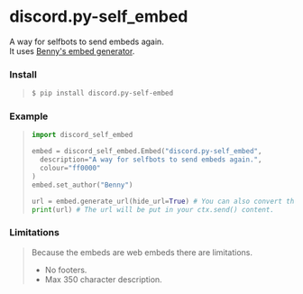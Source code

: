# discord.py-self_embed
A way for selfbots to send embeds again.  
It uses [Benny's embed generator](https://embed.benny.fun).

### Install
> ```bash
> $ pip install discord.py-self-embed
> ```

### Example
> ```python
> import discord_self_embed
> 
> embed = discord_self_embed.Embed("discord.py-self_embed", 
>   description="A way for selfbots to send embeds again.", 
>   colour="ff0000"
> )
> embed.set_author("Benny")
> 
> url = embed.generate_url(hide_url=True) # You can also convert the embed to a string.
> print(url) # The url will be put in your ctx.send() content.
> ```

### Limitations
> Because the embeds are web embeds there are limitations.  
> - No footers.
> - Max 350 character description.
